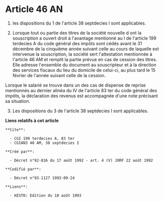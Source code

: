 # Article 46 AN

1. les dispositions du 1 de l'article 38 septdecies I sont applicables.

2. Lorsque tout ou partie des titres de la société nouvelle d ont la souscription a ouvert droit à l'avantage mentionné au I
de l'article 199 terdecies A du code général des impôts sont cédés avant le 31 décembre de la cinquième année suivant celle
au cours de laquelle est intervenue la souscription, la société sert l'attestation mentionnée à l'article 46 AM et remplit la
partie prévue en cas de cession des titres. Elle adresse l'ensemble du document au souscripteur et à la direction des
services fiscaux du lieu du domicile de celui-ci, au plus tard le 15 février de l'année suivant celle de la cession.

Lorsque le salarié se trouve dans un des cas de dispense de reprise mentionnés au dernier alinéa du IV de l'article 83 ter du
code général des impôts, la déclaration des revenus est accompagnée d'une note précisant sa situation.

3. Les dispositions du 3 de l'article 38 septdecies I sont applicables.

**Liens relatifs à cet article**

	**Cite**:

	  - CGI 199 terdecies A, 83 ter
	  - CGIAN3 46 AM, 38 septdecies I

	**Créé par**:

	  - Décret n°92-816 du 17 août 1992 - art. 4 (V) JORF 22 août 1992

	**Codifié par**:

	  - Décret n°93-1127 1993-09-24

	**Liens**:

	  - HISTO: Edition du 18 août 1993
